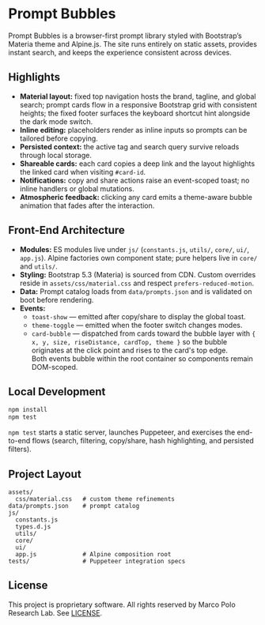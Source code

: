 # Prompt Bubbles

Prompt Bubbles is a browser-first prompt library styled with Bootstrap’s Materia theme and Alpine.js. The site runs entirely on static assets, provides instant search, and keeps the experience consistent across devices.

## Highlights

- **Material layout:** fixed top navigation hosts the brand, tagline, and global search; prompt cards flow in a responsive Bootstrap grid with consistent heights; the fixed footer surfaces the keyboard shortcut hint alongside the dark mode switch.
- **Inline editing:** placeholders render as inline inputs so prompts can be tailored before copying.
- **Persisted context:** the active tag and search query survive reloads through local storage.
- **Shareable cards:** each card copies a deep link and the layout highlights the linked card when visiting `#card-id`.
- **Notifications:** copy and share actions raise an event-scoped toast; no inline handlers or global mutations.
- **Atmospheric feedback:** clicking any card emits a theme-aware bubble animation that fades after the interaction.

## Front-End Architecture

- **Modules:** ES modules live under `js/` (`constants.js`, `utils/`, `core/`, `ui/`, `app.js`). Alpine factories own component state; pure helpers live in `core/` and `utils/`.
- **Styling:** Bootstrap 5.3 (Materia) is sourced from CDN. Custom overrides reside in `assets/css/material.css` and respect `prefers-reduced-motion`.
- **Data:** Prompt catalog loads from `data/prompts.json` and is validated on boot before rendering.
- **Events:**  
  - `toast-show` — emitted after copy/share to display the global toast.  
  - `theme-toggle` — emitted when the footer switch changes modes.  
  - `card-bubble` — dispatched from cards toward the bubble layer with `{ x, y, size, riseDistance, cardTop, theme }` so the bubble originates at the click point and rises to the card's top edge.  
  Both events bubble within the root container so components remain DOM-scoped.

## Local Development

```bash
npm install
npm test
```

`npm test` starts a static server, launches Puppeteer, and exercises the end-to-end flows (search, filtering, copy/share, hash highlighting, and persisted filters).

## Project Layout

```
assets/
  css/material.css   # custom theme refinements
data/prompts.json    # prompt catalog
js/
  constants.js
  types.d.js
  utils/
  core/
  ui/
  app.js             # Alpine composition root
tests/               # Puppeteer integration specs
```

## License

This project is proprietary software. All rights reserved by Marco Polo Research Lab. See [LICENSE](./LICENSE).
